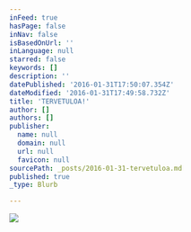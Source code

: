 ```yaml
---
inFeed: true
hasPage: false
inNav: false
isBasedOnUrl: ''
inLanguage: null
starred: false
keywords: []
description: ''
datePublished: '2016-01-31T17:50:07.354Z'
dateModified: '2016-01-31T17:49:58.732Z'
title: 'TERVETULOA!'
author: []
authors: []
publisher:
  name: null
  domain: null
  url: null
  favicon: null
sourcePath: _posts/2016-01-31-tervetuloa.md
published: true
_type: Blurb

---
```

![](https://the-grid-user-content.s3-us-west-2.amazonaws.com/b481f741-84a3-4a64-8864-be551cfcdaa1.JPG)